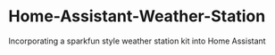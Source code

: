 # Home-Assistant-Weather-Station
Incorporating a sparkfun style weather station kit into Home Assistant 
